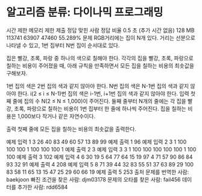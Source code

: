 # 알고리즘 분류: 다이나믹 프로그래밍

시간 제한	메모리 제한	제출	정답	맞힌 사람	정답 비율
0.5 초 (추가 시간 없음)	128 MB	113741	63907	47460	55.289%
문제
RGB거리에는 집이 N개 있다. 거리는 선분으로 나타낼 수 있고, 1번 집부터 N번 집이 순서대로 있다.

집은 빨강, 초록, 파랑 중 하나의 색으로 칠해야 한다. 각각의 집을 빨강, 초록, 파랑으로 칠하는 비용이 주어졌을 때, 아래 규칙을 만족하면서 모든 집을 칠하는 비용의 최솟값을 구해보자.

1번 집의 색은 2번 집의 색과 같지 않아야 한다.
N번 집의 색은 N-1번 집의 색과 같지 않아야 한다.
i(2 ≤ i ≤ N-1)번 집의 색은 i-1번, i+1번 집의 색과 같지 않아야 한다.
입력
첫째 줄에 집의 수 N(2 ≤ N ≤ 1,000)이 주어진다. 둘째 줄부터 N개의 줄에는 각 집을 빨강, 초록, 파랑으로 칠하는 비용이 1번 집부터 한 줄에 하나씩 주어진다. 집을 칠하는 비용은 1,000보다 작거나 같은 자연수이다.

출력
첫째 줄에 모든 집을 칠하는 비용의 최솟값을 출력한다.

예제 입력 1 
3
26 40 83
49 60 57
13 89 99
예제 출력 1 
96
예제 입력 2 
3
1 100 100
100 1 100
100 100 1
예제 출력 2 
3
예제 입력 3 
3
1 100 100
100 100 100
1 100 100
예제 출력 3 
102
예제 입력 4 
6
30 19 5
64 77 64
15 19 97
4 71 57
90 86 84
93 32 91
예제 출력 4 
208
예제 입력 5 
8
71 39 44
32 83 55
51 37 63
89 29 100
83 58 11
65 13 15
47 25 29
60 66 19
예제 출력 5 
253
출처
문제를 번역한 사람: baekjoon
빠진 조건을 찾은 사람: djm03178
문제의 오타를 찾은 사람: fail456
데이터를 추가한 사람: rdd6584
